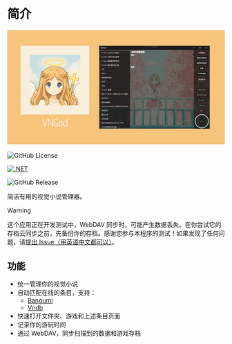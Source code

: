 
# 简介

![Design](img/design.png)

![GitHub License](https://img.shields.io/github/license/SamHou0/VNGod)

[![.NET](https://github.com/SamHou0/VNGod/actions/workflows/dotnet-desktop.yml/badge.svg)](https://github.com/SamHou0/VNGod/actions/workflows/dotnet-desktop.yml)

![GitHub Release](https://img.shields.io/github/v/release/SamHou0/VNGod)

简洁有用的视觉小说管理器。

> [!WARNING]
> 这个应用正在开发测试中，WebDAV 同步时，可能产生数据丢失。在你尝试它的存档云同步之前，先备份你的存档。感谢您参与本程序的测试！如果发现了任何问题，请[提出 Issue（用英语中文都可以）](https://github.com/SamHou0/VNGod/issues/new/choose)。

## 功能

- 统一管理你的视觉小说
- 自动匹配在线的条目，支持：
  - [Bangumi](https://bgm.tv)
  - [Vndb](https://vndb.org)
- 快速打开文件夹、游戏和上述条目页面
- 记录你的游玩时间
- 通过 WebDAV，同步扫描到的数据和游戏存档
